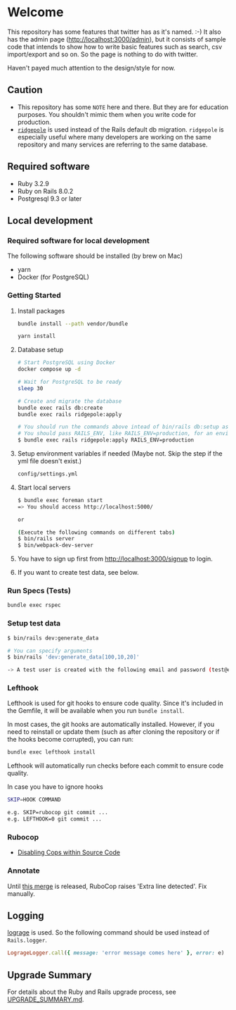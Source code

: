 # Welcome

This repository has some features that twitter has as it's named. :-)
It also has the admin page (<http://localhost:3000/admin>), but it consists of sample code that intends to show how to write basic features such as search, csv import/export and so on. So the page is nothing to do with twitter.

Haven't payed much attention to the design/style for now.

## Caution

* This repository has some `NOTE` here and there. But they are for education purposes. You shouldn't mimic them when you write code for production.
* [`ridgepole`](https://github.com/winebarrel/ridgepole) is used instead of the Rails default db migration. `ridgepole` is especially useful where many developers are working on the same repository and many services are referring to the same database.

## Required software

* Ruby 3.2.9
* Ruby on Rails 8.0.2
* Postgresql 9.3 or later

## Local development

### Required software for local development

The following software should be installed (by brew on Mac)

* yarn
* Docker (for PostgreSQL)

### Getting Started

1. Install packages

    ```bash
    bundle install --path vendor/bundle
    ```

    ```bash
    yarn install
    ```

2. Database setup

    ```bash
    # Start PostgreSQL using Docker
    docker compose up -d

    # Wait for PostgreSQL to be ready
    sleep 30

    # Create and migrate the database
    bundle exec rails db:create
    bundle exec rails ridgepole:apply
    ```

    ```bash
    # You should run the commands above intead of bin/rails db:setup as ridgepole is used.
    # You should pass RAILS_ENV, like RAILS_ENV=production, for an environment besides development as follows.
    $ bundle exec rails ridgepole:apply RAILS_ENV=production
    ```

3. Setup environment variables if needed (Maybe not. Skip the step if the yml file doesn't exist.)

    ```bash
    config/settings.yml
    ```

4. Start local servers

    ```bash
    $ bundle exec foreman start
    => You should access http://localhost:5000/

    or

    (Execute the following commands on different tabs)
    $ bin/rails server
    $ bin/webpack-dev-server
    ```

5. You have to sign up first from <http://localhost:3000/signup> to login.

6. If you want to create test data, see below.

### Run Specs (Tests)

```bash
bundle exec rspec
```

### Setup test data

```bash
$ bin/rails dev:generate_data

# You can specify arguments
$ bin/rails 'dev:generate_data[100,10,20]'

-> A test user is created with the following email and password (test@example.com / password).
```

### Lefthook

Lefthook is used for git hooks to ensure code quality. Since it's included in the Gemfile, it will be available when you run `bundle install`.

In most cases, the git hooks are automatically installed. However, if you need to reinstall or update them (such as after cloning the repository or if the hooks become corrupted), you can run:

```bash
bundle exec lefthook install
```

Lefthook will automatically run checks before each commit to ensure code quality.

In case you have to ignore hooks

```bash
SKIP=HOOK COMMAND

e.g. SKIP=rubocop git commit ...
e.g. LEFTHOOK=0 git commit ...
```

### Rubocop

* [Disabling Cops within Source Code](https://github.com/rubocop-hq/rubocop/blob/master/manual/configuration.md#disabling-cops-within-source-code)

### Annotate

Until [this merge](https://github.com/ctran/annotate_models/pull/491) is released,
RuboCop raises 'Extra line detected'. Fix manually.

## Logging

[lograge](https://github.com/roidrage/lograge) is used. So the following command should be used instead of `Rails.logger`.

```ruby
LogrageLogger.call({ message: 'error message comes here' }, error: e)
```

## Upgrade Summary

For details about the Ruby and Rails upgrade process, see [UPGRADE_SUMMARY.md](UPGRADE_SUMMARY.md).
